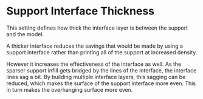 Support Interface Thickness
====
This setting defines how thick the interface layer is between the support and the model.

A thicker interface reduces the savings that would be made by using a support interface rather than printing all of the support at increased density.

However it increases the effectiveness of the interface as well. As the sparser support infill gets bridged by the lines of the interface, the interface lines sag a bit. By building multiple interface layers, this sagging can be reduced, which makes the surface of the support interface more even. This in turn makes the overhanging surface more even.